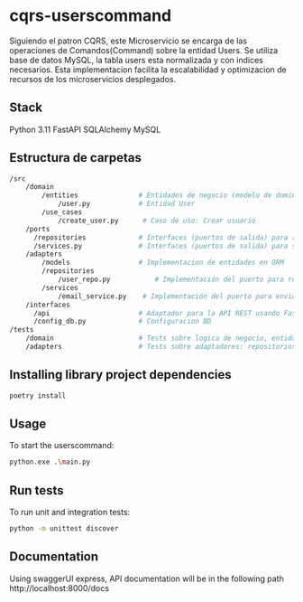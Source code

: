 # cqrs-userscommand
Siguiendo el patron CQRS, este Microservicio se encarga de las operaciones de Comandos(Command) sobre la entidad Users. Se utiliza base de datos MySQL, la tabla users esta normalizada y con indices necesarios.
Esta implementacion facilita la escalabilidad y optimizacion de recursos de los microservicios desplegados.

## Stack
Python 3.11
FastAPI
SQLAlchemy
MySQL

## Estructura de carpetas
```bash
/src
    /domain
        /entities               # Entidades de negocio (modelo de dominio)
            /user.py            # Entidad User
        /use_cases
            /create_user.py      # Caso de uso: Crear usuario
    /ports
      /repositories             # Interfaces (puertos de salida) para repositorios
      /services.py              # Interfaces (puertos de salida) para servicios externos
    /adapters
        /models                 # Implementacion de entidades en ORM
        /repositories
            /user_repo.py           # Implementación del puerto para repositorio SQLAlchemy
        /services
            /email_service.py    # Implementación del puerto para enviar emails
    /interfaces
      /api                      # Adaptador para la API REST usando FastAPI
      /config_db.py             # Configuracion BD
/tests
    /domain                     # Tests sobre logica de negocio, entidades
    /adapters                   # Tests sobre adaptadores: repositorios, servicios
```

## Installing library project dependencies
```bash
poetry install
```

## Usage
To start the userscommand:
```bash
python.exe .\main.py
```

## Run tests
To run unit and integration tests:
```bash
python -m unittest discover
```

## Documentation
Using swaggerUI express, API documentation will be in the following path
http://localhost:8000/docs

